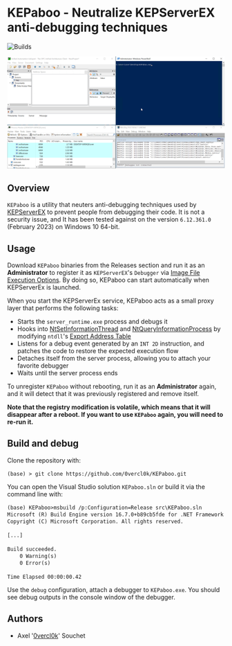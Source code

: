 # KEPaboo - Neutralize KEPServerEX anti-debugging techniques
![Builds](https://github.com/0vercl0k/KEPaboo/workflows/Builds/badge.svg)

<p align='center'>
<img src='pics/kepaboo.gif'>
</p>

## Overview

`KEPaboo` is a utility that neuters anti-debugging techniques used by [KEPServerEX](https://www.ptc.com/en/products/kepware/kepserverex) to prevent people from debugging their code. It is not a security issue, and It has been tested against on the version `6.12.361.0` (February 2023) on Windows 10 64-bit.

## Usage
Download `KEPaboo` binaries from the Releases section and run it as an **Administrator** to register it as `KEPServerEX`'s `Debugger` via [Image File Execution Options](https://www.malwarebytes.com/blog/news/2015/12/an-introduction-to-image-file-execution-options). By doing so, KEPaboo can start automatically when KEPServerEx is launched.

When you start the KEPServerEx service, KEPaboo acts as a small proxy layer that performs the following tasks:

- Starts the `server_runtime.exe` process and debugs it
- Hooks into [NtSetInformationThread](https://learn.microsoft.com/en-us/windows-hardware/drivers/ddi/ntifs/nf-ntifs-ntsetinformationthread) and [NtQueryInformationProcess](https://learn.microsoft.com/en-us/windows/win32/api/winternl/nf-winternl-ntqueryinformationprocess) by modifying `ntdll`'s [Export Address Table](https://learn.microsoft.com/en-us/archive/msdn-magazine/2002/march/inside-windows-an-in-depth-look-into-the-win32-portable-executable-file-format-part-2)
- Listens for a debug event generated by an `INT 2D` instruction, and patches the code to restore the expected execution flow
- Detaches itself from the server process, allowing you to attach your favorite debugger
- Waits until the server process ends

To unregister `KEPaboo` without rebooting, run it as an **Administrator** again, and it will detect that it was previously registered and remove itself.

**Note that the registry modification is volatile, which means that it will disappear after a reboot. If you want to use `KEPaboo` again, you will need to re-run it.**

## Build and debug

Clone the repository with:

```
(base) > git clone https://github.com/0vercl0k/KEPaboo.git
```

You can open the Visual Studio solution `KEPaboo.sln` or build it via the command line with:

```
(base) KEPaboo>msbuild /p:Configuration=Release src\KEPaboo.sln
Microsoft (R) Build Engine version 16.7.0+b89cb5fde for .NET Framework
Copyright (C) Microsoft Corporation. All rights reserved.

[...]

Build succeeded.
    0 Warning(s)
    0 Error(s)

Time Elapsed 00:00:00.42
```

Use the `debug` configuration, attach a debugger to `KEPaboo.exe`. You should see debug outputs in the console window of the debugger.

## Authors
* Axel '[0vercl0k](https://twitter.com/0vercl0k)' Souchet
